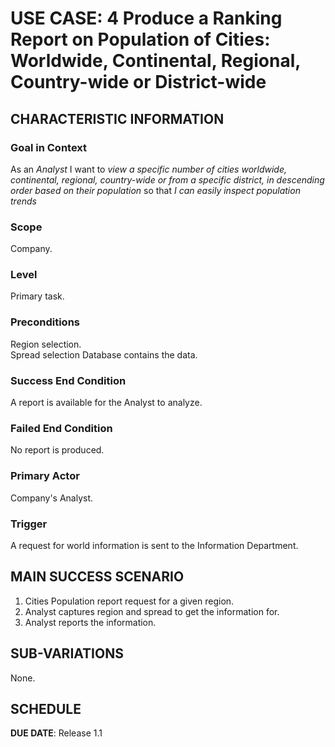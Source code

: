 # USE CASE: 4 Produce a Ranking Report on Population of Cities: Worldwide, Continental, Regional, Country-wide or District-wide

## CHARACTERISTIC INFORMATION

### Goal in Context

As an *Analyst* I want to *view a specific number of cities worldwide, continental, regional, country-wide or from a specific district, in descending order based on their population* so that *I can easily inspect population trends*

### Scope

Company.

### Level

Primary task.

### Preconditions

Region selection.  
Spread selection
Database contains the data.

### Success End Condition

A report is available for the Analyst to analyze.

### Failed End Condition

No report is produced.

### Primary Actor

Company's Analyst.

### Trigger

A request for world information is sent to the Information Department.

## MAIN SUCCESS SCENARIO

1. Cities Population report request for a given region.
2. Analyst captures region and spread to get the information for.
4. Analyst reports the information.

## SUB-VARIATIONS

None.

## SCHEDULE

**DUE DATE**: Release 1.1